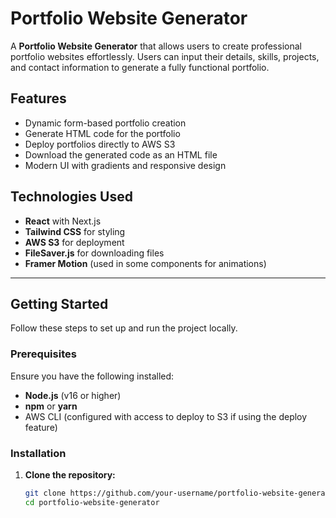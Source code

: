 # Portfolio Website Generator

A **Portfolio Website Generator** that allows users to create professional portfolio websites effortlessly. Users can input their details, skills, projects, and contact information to generate a fully functional portfolio.

## Features

- Dynamic form-based portfolio creation
- Generate HTML code for the portfolio
- Deploy portfolios directly to AWS S3
- Download the generated code as an HTML file
- Modern UI with gradients and responsive design

## Technologies Used

- **React** with Next.js
- **Tailwind CSS** for styling
- **AWS S3** for deployment
- **FileSaver.js** for downloading files
- **Framer Motion** (used in some components for animations)

---

## Getting Started

Follow these steps to set up and run the project locally.

### Prerequisites

Ensure you have the following installed:

- **Node.js** (v16 or higher)
- **npm** or **yarn**
- AWS CLI (configured with access to deploy to S3 if using the deploy feature)

### Installation

1. **Clone the repository:**
   ```bash
   git clone https://github.com/your-username/portfolio-website-generator.git
   cd portfolio-website-generator
